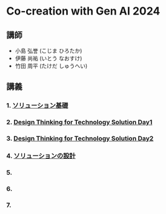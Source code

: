 # Co-creation with Gen AI 2024

## 講師

- 小島 弘誉 (こじま ひろたか)
- 伊藤 尚祐 (いとう なおすけ)
- 竹田 周平 (たけだ しゅうへい)

## 講義

### 1. [ソリューション基礎](./1_solution_basic)

### 2. [Design Thinking for Technology Solution Day1](./2_design_thinking_for_technology_solution_1)

### 3. [Design Thinking for Technology Solution Day2](./3_design_thinking_for_technology_solution_2)

### 4. [ソリューションの設計](./4_architecture_for_technology_solution_1)

### 5. 

### 6. 

### 7. 
